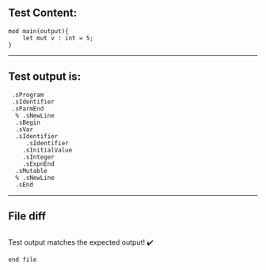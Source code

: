 
Test Content: 
-------------------------
```
mod main(output){
    let mut v : int = 5;
}
```
------------------------
Test output is: 
-------------------------
```
 .sProgram
 .sIdentifier
 .sParmEnd
  % .sNewLine
  .sBegin
  .sVar
  .sIdentifier
     .sIdentifier
    .sInitialValue
    .sInteger
    .sExpnEnd
  .sMutable
  % .sNewLine
  .sEnd

```
------------------------

File diff
-------------------------
```diff

```
Test output matches the expected output! :heavy_check_mark:

```
end file

